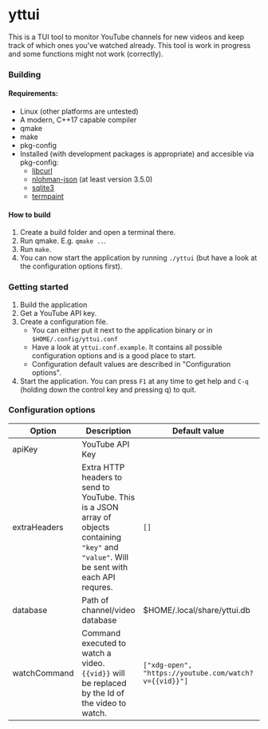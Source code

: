 yttui
===

This is a TUI tool to monitor YouTube channels for new videos and keep track of which ones you've watched already.
This tool is work in progress and some functions might not work (correctly).

### Building
#### Requirements:
* Linux (other platforms are untested)
* A modern, C++17 capable compiler
* qmake
* make
* pkg-config
* Installed (with development packages is appropriate) and accesible via pkg-config:
    * [libcurl](https://curl.se)
    * [nlohman-json](https://github.com/nlohmann/json/) (at least version 3.5.0)
    * [sqlite3](https://sqlite.org)
    * [termpaint](https://termpaint.namepad.de/)

#### How to build
1. Create a build folder and open a terminal there.
1. Run qmake. E.g. `qmake ..`.
1. Run `make`.
1. You can now start the application by running `./yttui` (but have a look at the configuration options first).


### Getting started
1. Build the application
1. Get a YouTube API key.
1. Create a configuration file.
    - You can either put it next to the application binary or in `$HOME/.config/yttui.conf`
    - Have a look at `yttui.conf.example`. It contains all possible configuration options and is a good place to start.
    - Configuration default values are described in "Configuration options".
1. Start the application. You can press `F1` at any time to get help and `C-q` (holding down the control key and pressing q) to quit.


### Configuration options
|Option | Description | Default value | Required |
|-------|-------------|---------------|--------- |
| apiKey | YouTube API Key | | ✓ |
| extraHeaders | Extra HTTP headers to send to YouTube. This is a JSON array of objects containing `"key"` and `"value"`. Will be sent with each API requres. | `[]`  | ✘  |
| database | Path of channel/video database | $HOME/.local/share/yttui.db | ✘ |
| watchCommand | Command executed to watch a video. `{{vid}}` will be replaced by the Id of the video to watch. | `["xdg-open", "https://youtube.com/watch?v={{vid}}"]` | ✘ |
